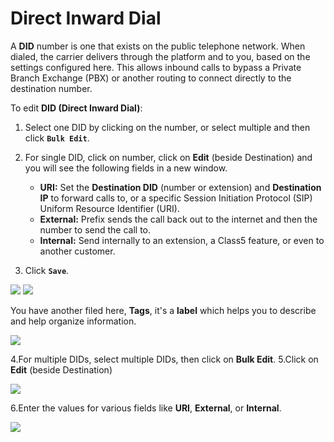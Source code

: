 # Direct Inward Dial

A **DID** number is one that exists on the public telephone network. When dialed, the carrier delivers through the platform and to you, based on the settings configured here. This allows inbound calls to bypass a Private Branch Exchange (PBX) or another routing to connect directly to the destination number.

To edit **DID (Direct Inward Dial)**:

1. Select one DID by clicking on the number, or select multiple and then click **`Bulk Edit`**.
2. For single DID, click on number, click on **Edit** (beside Destination) and you will see the following fields in a new window.

    + **URI:** Set the **Destination DID** (number or extension) and **Destination IP** to forward calls to, or a specific Session Initiation Protocol (SIP) Uniform Resource Identifier (URI).
    + **External:** Prefix sends the call back out to the internet and then the number to send the call to.
    + **Internal:** Send internally to an extension, a Class5 feature, or even to another customer.

3. Click **`Save`**.

<img src= "/customer-portal/img/did1.png">

<img src= "/customer-portal/img/did2.png">

You have another filed here, **Tags**, it's a **label** which helps you to describe and help organize information.

<img src= "/customer-portal/img/did3.png">

4.For multiple DIDs, select multiple DIDs, then click on **Bulk Edit**.
5.Click on **Edit** (beside Destination)

<img src= "/customer-portal/img/did4.png">

6.Enter the values for various fields like **URI**, **External**, or **Internal**.

<img src= "/customer-portal/img/did5.png">
